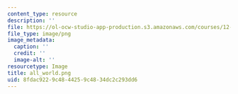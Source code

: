 ```yaml
---
content_type: resource
description: ''
file: https://ol-ocw-studio-app-production.s3.amazonaws.com/courses/12-540-principles-of-the-global-positioning-system-spring-2012/8fdac9229c4844259c4834dc2c293dd6_all_world.png
file_type: image/png
image_metadata:
  caption: ''
  credit: ''
  image-alt: ''
resourcetype: Image
title: all_world.png
uid: 8fdac922-9c48-4425-9c48-34dc2c293dd6
---
```

